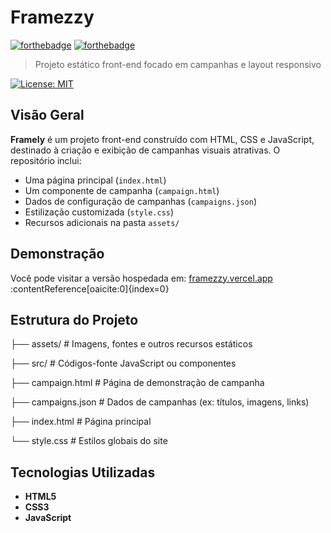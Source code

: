 # Framezzy
[![forthebadge](http://forthebadge.com/images/badges/made-with-javascript.svg)](http://forthebadge.com)
[![forthebadge](http://forthebadge.com/images/badges/built-with-love.svg)](http://forthebadge.com)

> Projeto estático front-end focado em campanhas e layout responsivo

[![License: MIT](https://img.shields.io/badge/License-MIT-blue.svg)](LICENSE)

## Visão Geral

**Framely** é um projeto front-end construído com HTML, CSS e JavaScript, destinado à criação e exibição de campanhas visuais atrativas. O repositório inclui:

- Uma página principal (`index.html`)
- Um componente de campanha (`campaign.html`)
- Dados de configuração de campanhas (`campaigns.json`)
- Estilização customizada (`style.css`)
- Recursos adicionais na pasta `assets/`

## Demonstração

Você pode visitar a versão hospedada em: [framezzy.vercel.app](https://framezzy.vercel.app) :contentReference[oaicite:0]{index=0}

## Estrutura do Projeto
├── assets/ # Imagens, fontes e outros recursos estáticos

├── src/ # Códigos-fonte JavaScript ou componentes

├── campaign.html # Página de demonstração de campanha

├── campaigns.json # Dados de campanhas (ex: títulos, imagens, links)

├── index.html # Página principal

└── style.css # Estilos globais do site


## Tecnologias Utilizadas

- **HTML5**
- **CSS3**
- **JavaScript**
